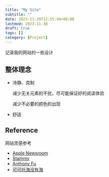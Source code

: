 ```yaml
---
title: "My Site"
subtitle: ""
date: 2023-11-29T12:55:49+08:00
lastmod: 2023-11-30
draft: true
tags: []
category: [Project]
---
```


记录我的网站的一些设计

## 整体理念

- 冷静、克制

  减少无关元素的干扰，尽可能保证好的阅读体验

  减少不必要的颜色的出现

- 舒适

## Reference

网站灵感参考

- [Apple Newsroom](https://www.apple.com.cn/newsroom/)
- [Stammy](https://paulstamatiou.com/)
- [Anthony Fu](https://antfu.me/)
- [可可托海没有海](https://darmau.design/about)
